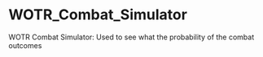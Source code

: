 # WOTR_Combat_Simulator
WOTR Combat Simulator: Used to see what the probability of the combat outcomes
